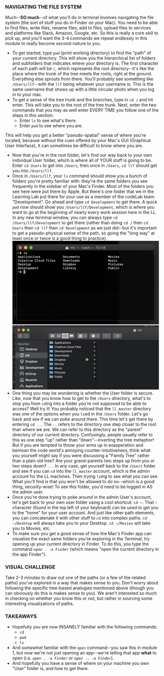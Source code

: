 
### NAVIGATING THE FILE SYSTEM

Much--**SO much**--of what you'll do in terminal involves navigating the file system (the sort of stuff you do in Finder on your Mac). You need to be able to find files, write files, rename files, add to files, upload files to services and platforms like Slack, Amazon, Google, etc. So this is really a core skill to pick up, and you'll want the 3-4 commands we repeat endlessly in this module to really become second-nature to you.

- To get started, type `pwd` (print working directory) to find the "path" of your current directory. This will show you the hierarchical list of folders and subfolders that indicates where your directory is. The first character of each path will be `/`, which represents the root directory--it's like the place where the trunk of the tree meets the roots, right at the ground.  Everything else sprouts from there.  You'll probably see something like `/Users/llf`--with the `llf` being whatever your username is. This is the same username that shows up with a little circular photo when you log in to your mac.  
- To get a sense of the tree trunk and the branches, type in `cd /` and hit enter.  This will take you to the root of the tree trunk. Next, enter the two commands that you may as well enter EVERY TIME you follow one of the steps in this section:
  - Enter `ls` to see what's there.
  - Enter `pwd` to see where you are.

This will help you get a better "pseudo-spatial" sense of where you're located, because without the cues offered by your Mac's GUI (Graphical User Interface), it can sometimes be difficult to know where you are.
- Now that you're in the root folder, let's find our way back to your own individual User folder, which is where all of YOUR stuff is going to be.  Enter `cd Users` to get into `/Users`, then once in `/Users`,   `cd llf` should get you into `/Users/llf`.
- Once in `/Users/llf`, your `ls` command should show you a bunch of folders you're pretty familiar with: they're the same folders you see frequently in the sidebar of your Mac's Finder. Most of the folders you see here were put there by Apple. But there's one folder that we in the Learning Lab put there for your use as a member of the codeLab team: "Development". Go ahead and type `cd Development` to get there. A quick `pwd` now should show you `/Users/llf/Development`, which is where you want to go at the beginning of nearly every work session here in the LL. In any new terminal window, you can always type `cd /Users/llf/Development` to get there (rather than doing `cd /` then `cd Users` then `cd llf` then `cd Development` as we just did--but it's important to get a pseudo-physical sense of the path, so going the "long way" at least once or twice is a good thing to practice).
![ls output in User folder](https://raw.githubusercontent.com/mkuzmick/the-art-of-coding/master/scripting/images/userFolder_ls.png)
![User folder seen in Finder](https://raw.githubusercontent.com/mkuzmick/the-art-of-coding/master/scripting/images/gui_userFolder.png)
- One thing you may be wondering is whether the User folder is secure. Like, now that you know how to get to the `/Users` directory, what's to stop you from `cd`ing into a folder you're not supposed to be able to access? Well try it! You probably noticed that the `ll_master` directory was one of the options when you `ls`ed in the `/Users` folder. Let's go back and see if we can poke around there. This time let's get there by entering `cd ..`.  The `..` refers to the directory one step closer to the root than where we are.  We can refer to this directory as the "parent" directory of our current directory. Confusingly, people usually refer to this as one step "up" rather than "down"--inverting the tree metaphor! But if you are tempted to throw your arms up in exasperation and bemoan the code world's annoying counter-intuitiveness, think what you yourself might say if you were discussing a "Family Tree" rather than a plain old tree? Are your grand-parents two steps up from you or two steps down? . . . In any case, get yourself back to the `/Users` folder and see if you can `cd` into the `ll_master` account, which is the admin account for the LL machines. Then trying `ls`ing to see what you can see. What you'll find is that you won't be allowed to do so--which is a good thing, security-wise! To see this folder, you'd need to be logged in AS the admin user.
- Once you're done trying to poke around in the admin User's account, let's get back to your own user folder using a cool shortcut: `cd ~`.  That `~` character (found in the top left of your keyboard) can be used to get you to the "home" for your user account.  And just like other path elements, you can concatenate it with other stuff to `cd` into complex paths.  `cd ~/Desktop` will always take you to your Desktop.  `cd ~/Movies` will take you to Movies, etc.
- To make sure you get a good sense of how the Mac's Finder app can visualize the exact same folders you're exploring in the Terminal, try opening up your current directory in Finder. To do this, you type the command `open . -a Finder` (which means "open the current directory in the app Finder").

### VISUAL CHALLENGE

Take 2-3 minutes to draw out one of the paths (or a few of the related paths) you've explored in a way that makes sense to you. Don't worry about following the specific tree-based analogies mentioned above (though you can obviously do this is makes sense to you). We aren't interested so much in checking on whether you know this or not, but rather in sourcing some interesting visualizations of paths.

### TAKEAWAYS

- Hopefully you are now INSANELY familiar with the following commands:
  - `cd`
  - `pwd`
  - `ls`
- And *somewhat* familiar with the `open` command--you saw this in module 1, but now we're not just opening an app--we're telling that app **what** to open (i.e. `open . -a Finder` or `open .. -a Finder`).
- And hopefully you have a sense of where on your machine you own "User" folder is, and how to get there.
